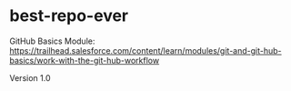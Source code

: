 # best-repo-ever
GitHub Basics Module: https://trailhead.salesforce.com/content/learn/modules/git-and-git-hub-basics/work-with-the-git-hub-workflow

Version 1.0
